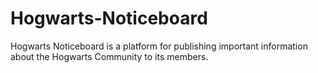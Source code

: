 # Hogwarts-Noticeboard

Hogwarts Noticeboard is a platform for publishing important information about the Hogwarts Community to its members.

